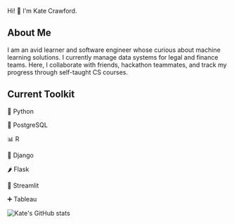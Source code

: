 Hi! 👋 I'm Kate Crawford. 

## About Me

I am an avid learner and software engineer whose curious about machine learning solutions. I currently manage data systems for legal and finance teams. Here, I collaborate with friends, hackathon teammates, and track my progress through self-taught CS courses. 

## Current Toolkit

🐍 Python

🐘 PostgreSQL

📊 R

🐸 Django

🌶️ Flask

👑 Streamlit

➕ Tableau

![Kate's GitHub stats](https://github-readme-stats.vercel.app/api?username=anuraghazra&show_icons=true&bg_color=00000000)
